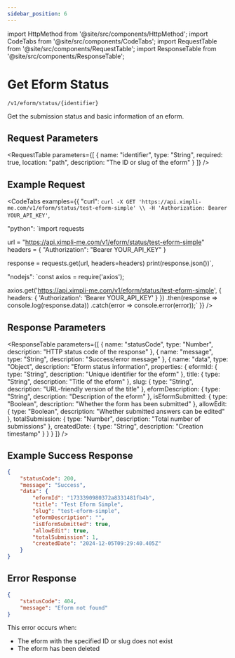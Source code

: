 ```yaml
---
sidebar_position: 6
---
```


import HttpMethod from '@site/src/components/HttpMethod';
import CodeTabs from '@site/src/components/CodeTabs';
import RequestTable from '@site/src/components/RequestTable';
import ResponseTable from '@site/src/components/ResponseTable';

# Get Eform Status

<HttpMethod method="GET" /> `/v1/eform/status/{identifier}`

Get the submission status and basic information of an eform.

## Request Parameters

<RequestTable
  parameters={[
    {
      name: "identifier",
      type: "String",
      required: true,
      location: "path",
      description: "The ID or slug of the eform"
    }
  ]}
/>

## Example Request

<CodeTabs examples={{
  "curl": `curl -X GET 'https://api.ximpli-me.com/v1/eform/status/test-eform-simple' \\
-H 'Authorization: Bearer YOUR_API_KEY'`,

  "python": `import requests

url = "https://api.ximpli-me.com/v1/eform/status/test-eform-simple"
headers = {
    "Authorization": "Bearer YOUR_API_KEY"
}

response = requests.get(url, headers=headers)
print(response.json())`,

  "nodejs": `const axios = require('axios');

axios.get('https://api.ximpli-me.com/v1/eform/status/test-eform-simple', {
    headers: {
        'Authorization': 'Bearer YOUR_API_KEY'
    }
})
.then(response => console.log(response.data))
.catch(error => console.error(error));`
}} />

## Response Parameters

<ResponseTable
  parameters={[
    {
      name: "statusCode",
      type: "Number",
      description: "HTTP status code of the response"
    },
    {
      name: "message",
      type: "String",
      description: "Success/error message"
    },
    {
      name: "data",
      type: "Object",
      description: "Eform status information",
      properties: {
        eformId: {
          type: "String",
          description: "Unique identifier for the eform"
        },
        title: {
          type: "String",
          description: "Title of the eform"
        },
        slug: {
          type: "String",
          description: "URL-friendly version of the title"
        },
        eformDescription: {
          type: "String",
          description: "Description of the eform"
        },
        isEformSubmitted: {
          type: "Boolean",
          description: "Whether the form has been submitted"
        },
        allowEdit: {
          type: "Boolean",
          description: "Whether submitted answers can be edited"
        },
        totalSubmission: {
          type: "Number",
          description: "Total number of submissions"
        },
        createdDate: {
          type: "String",
          description: "Creation timestamp"
        }
      }
    }
  ]}
/>

## Example Success Response

```json
{
    "statusCode": 200,
    "message": "Success",
    "data": {
        "eformId": "1733390980372a8331481fb4b",
        "title": "Test Eform Simple",
        "slug": "test-eform-simple",
        "eformDescription": "",
        "isEformSubmitted": true,
        "allowEdit": true,
        "totalSubmission": 1,
        "createdDate": "2024-12-05T09:29:40.405Z"
    }
}
```

## Error Response

```json
{
    "statusCode": 404,
    "message": "Eform not found"
}
```

This error occurs when:
- The eform with the specified ID or slug does not exist
- The eform has been deleted 